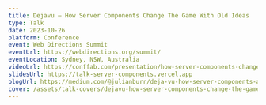 ```yaml
---
title: Dejavu — How Server Components Change The Game With Old Ideas
type: Talk
date: 2023-10-26
platform: Conference
event: Web Directions Summit
eventUrl: https://webdirections.org/summit/
eventLocation: Sydney, NSW, Australia
videoUrl: https://conffab.com/presentation/how-server-components-change-the-game-using-old-ideas/?gl=55m4IsQp7jsG
slidesUrl: https://talk-server-components.vercel.app
blogUrl: https://medium.com/@julianburr/deja-vu-how-server-components-are-changing-the-game-using-old-ideas-f4defc1681
cover: /assets/talk-covers/dejavu-how-server-components-change-the-game--webdirections-summit-2023.png
---
```

